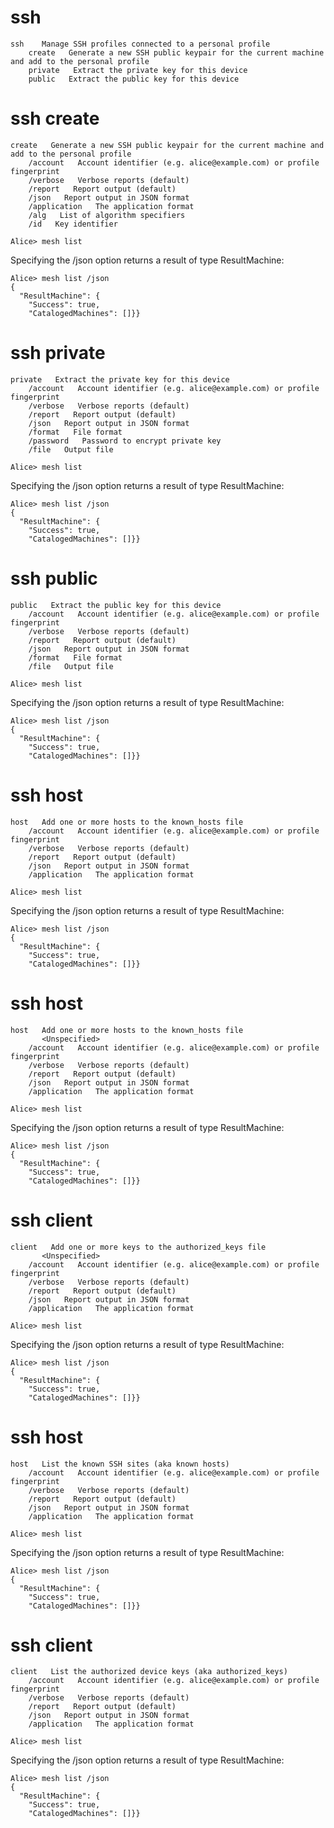 

# ssh

````
ssh    Manage SSH profiles connected to a personal profile
    create   Generate a new SSH public keypair for the current machine and add to the personal profile
    private   Extract the private key for this device
    public   Extract the public key for this device
````


# ssh create

````
create   Generate a new SSH public keypair for the current machine and add to the personal profile
    /account   Account identifier (e.g. alice@example.com) or profile fingerprint
    /verbose   Verbose reports (default)
    /report   Report output (default)
    /json   Report output in JSON format
    /application   The application format
    /alg   List of algorithm specifiers
    /id   Key identifier
````

````
Alice> mesh list
````

Specifying the /json option returns a result of type ResultMachine:

````
Alice> mesh list /json
{
  "ResultMachine": {
    "Success": true,
    "CatalogedMachines": []}}
````

# ssh private

````
private   Extract the private key for this device
    /account   Account identifier (e.g. alice@example.com) or profile fingerprint
    /verbose   Verbose reports (default)
    /report   Report output (default)
    /json   Report output in JSON format
    /format   File format
    /password   Password to encrypt private key
    /file   Output file
````

````
Alice> mesh list
````

Specifying the /json option returns a result of type ResultMachine:

````
Alice> mesh list /json
{
  "ResultMachine": {
    "Success": true,
    "CatalogedMachines": []}}
````

# ssh public

````
public   Extract the public key for this device
    /account   Account identifier (e.g. alice@example.com) or profile fingerprint
    /verbose   Verbose reports (default)
    /report   Report output (default)
    /json   Report output in JSON format
    /format   File format
    /file   Output file
````

````
Alice> mesh list
````

Specifying the /json option returns a result of type ResultMachine:

````
Alice> mesh list /json
{
  "ResultMachine": {
    "Success": true,
    "CatalogedMachines": []}}
````

# ssh host

````
host   Add one or more hosts to the known_hosts file
    /account   Account identifier (e.g. alice@example.com) or profile fingerprint
    /verbose   Verbose reports (default)
    /report   Report output (default)
    /json   Report output in JSON format
    /application   The application format
````

````
Alice> mesh list
````

Specifying the /json option returns a result of type ResultMachine:

````
Alice> mesh list /json
{
  "ResultMachine": {
    "Success": true,
    "CatalogedMachines": []}}
````

# ssh host

````
host   Add one or more hosts to the known_hosts file
       <Unspecified>
    /account   Account identifier (e.g. alice@example.com) or profile fingerprint
    /verbose   Verbose reports (default)
    /report   Report output (default)
    /json   Report output in JSON format
    /application   The application format
````

````
Alice> mesh list
````

Specifying the /json option returns a result of type ResultMachine:

````
Alice> mesh list /json
{
  "ResultMachine": {
    "Success": true,
    "CatalogedMachines": []}}
````

# ssh client

````
client   Add one or more keys to the authorized_keys file
       <Unspecified>
    /account   Account identifier (e.g. alice@example.com) or profile fingerprint
    /verbose   Verbose reports (default)
    /report   Report output (default)
    /json   Report output in JSON format
    /application   The application format
````

````
Alice> mesh list
````

Specifying the /json option returns a result of type ResultMachine:

````
Alice> mesh list /json
{
  "ResultMachine": {
    "Success": true,
    "CatalogedMachines": []}}
````

# ssh host

````
host   List the known SSH sites (aka known hosts)
    /account   Account identifier (e.g. alice@example.com) or profile fingerprint
    /verbose   Verbose reports (default)
    /report   Report output (default)
    /json   Report output in JSON format
    /application   The application format
````

````
Alice> mesh list
````

Specifying the /json option returns a result of type ResultMachine:

````
Alice> mesh list /json
{
  "ResultMachine": {
    "Success": true,
    "CatalogedMachines": []}}
````

# ssh client

````
client   List the authorized device keys (aka authorized_keys)
    /account   Account identifier (e.g. alice@example.com) or profile fingerprint
    /verbose   Verbose reports (default)
    /report   Report output (default)
    /json   Report output in JSON format
    /application   The application format
````

````
Alice> mesh list
````

Specifying the /json option returns a result of type ResultMachine:

````
Alice> mesh list /json
{
  "ResultMachine": {
    "Success": true,
    "CatalogedMachines": []}}
````


